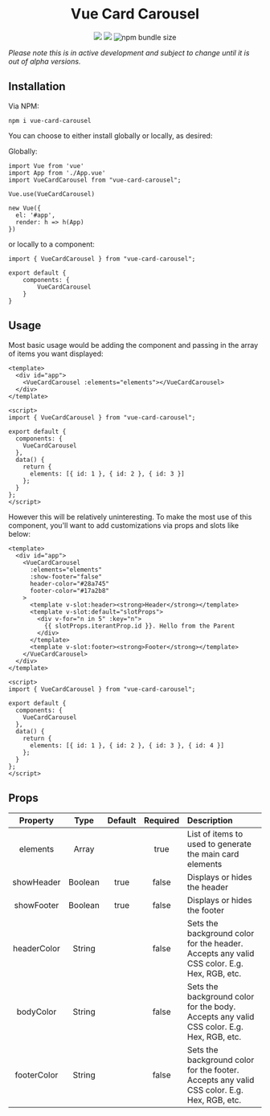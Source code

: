 <h1 align="center">Vue Card Carousel</h1>

<p align="center">
  <img src="https://img.shields.io/npm/v/vue-card-carousel.svg">
  <img src="https://img.shields.io/github/issues/TheQuail13/vue-card-carousel.svg">
  <img alt="npm bundle size" src="https://img.shields.io/bundlephobia/minzip/vue-glide-js.svg">
</p>

_Please note this is in active development and subject to change until it is out of alpha versions._

## Installation

Via NPM:

```
npm i vue-card-carousel
```

You can choose to either install globally or locally, as desired:

Globally:

```
import Vue from 'vue'
import App from './App.vue'
import VueCardCarousel from "vue-card-carousel";

Vue.use(VueCardCarousel)

new Vue({
  el: '#app',
  render: h => h(App)
})
```

or locally to a component:

```
import { VueCardCarousel } from "vue-card-carousel";

export default {
    components: {
        VueCardCarousel
    }
}
```

## Usage

Most basic usage would be adding the component and passing in the array of items you want displayed:

```
<template>
  <div id="app">
    <VueCardCarousel :elements="elements"></VueCardCarousel>
  </div>
</template>

<script>
import { VueCardCarousel } from "vue-card-carousel";

export default {
  components: {
    VueCardCarousel
  },
  data() {
    return {
      elements: [{ id: 1 }, { id: 2 }, { id: 3 }]
    };
  }
};
</script>
```

However this will be relatively uninteresting. To make the most use of this component, you'll want to add customizations via props and slots like below:

```
<template>
  <div id="app">
    <VueCardCarousel
      :elements="elements"
      :show-footer="false"
      header-color="#28a745"
      footer-color="#17a2b8"
    >
      <template v-slot:header><strong>Header</strong></template>
      <template v-slot:default="slotProps">
        <div v-for="n in 5" :key="n">
          {{ slotProps.iterantProp.id }}. Hello from the Parent
        </div>
      </template>
      <template v-slot:footer><strong>Footer</strong></template>
    </VueCardCarousel>
  </div>
</template>

<script>
import { VueCardCarousel } from "vue-card-carousel";

export default {
  components: {
    VueCardCarousel
  },
  data() {
    return {
      elements: [{ id: 1 }, { id: 2 }, { id: 3 }, { id: 4 }]
    };
  }
};
</script>
```

## Props

|  Property   |  Type   | Default | Required | Description                                                                                |
| :---------: | :-----: | :-----: | :------: | :----------------------------------------------------------------------------------------- |
|  elements   |  Array  |         |   true   | List of items to used to generate the main card elements                                   |
| showHeader  | Boolean |  true   |  false   | Displays or hides the header                                                               |
| showFooter  | Boolean |  true   |  false   | Displays or hides the footer                                                               |
| headerColor | String  |         |  false   | Sets the background color for the header. Accepts any valid CSS color. E.g. Hex, RGB, etc. |
|  bodyColor  | String  |         |  false   | Sets the background color for the body. Accepts any valid CSS color. E.g. Hex, RGB, etc.   |
| footerColor | String  |         |  false   | Sets the background color for the footer. Accepts any valid CSS color. E.g. Hex, RGB, etc. |
